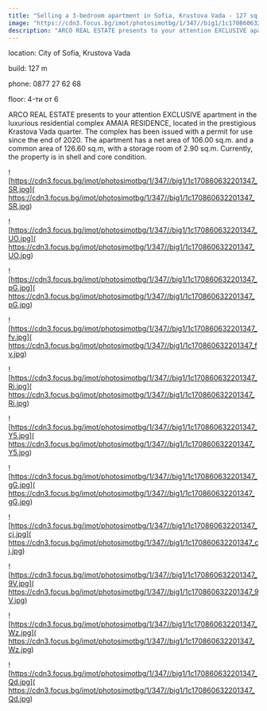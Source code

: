 ```yaml
---
title: "Selling a 3-bedroom apartment in Sofia, Krustova Vada - 127 sq.m / 313,890 EUR :: imot.bg Advertisement"
image: "https://cdn3.focus.bg/imot/photosimotbg/1/347//big1/1c170860632201347_kP.jpg"
description: "ARCO REAL ESTATE presents to your attention EXCLUSIVE apartment in the luxurious residential complex AMAIA RESIDENCE, located in the prestigious Krastova Vada quarter. The complex has been issued with a permit for use since the end of 2020. The apartment has a net area of 106.00 sq.m. and a common area of 126.60 sq.m, with a storage room of 2.90 sq.m. Currently, the property is in shell and core condition."
---
```


location: City of Sofia, Krustova Vada

build: 127 m

phone: 0877 27 62 68

floor: 4-ти от 6

ARCO REAL ESTATE presents to your attention EXCLUSIVE apartment in the luxurious residential complex AMAIA RESIDENCE, located in the prestigious Krastova Vada quarter. The complex has been issued with a permit for use since the end of 2020. The apartment has a net area of 106.00 sq.m. and a common area of 126.60 sq.m, with a storage room of 2.90 sq.m. Currently, the property is in shell and core condition.


![https://cdn3.focus.bg/imot/photosimotbg/1/347//big1/1c170860632201347_SR.jpg]( https://cdn3.focus.bg/imot/photosimotbg/1/347//big1/1c170860632201347_SR.jpg)


![https://cdn3.focus.bg/imot/photosimotbg/1/347//big1/1c170860632201347_UO.jpg]( https://cdn3.focus.bg/imot/photosimotbg/1/347//big1/1c170860632201347_UO.jpg)


![https://cdn3.focus.bg/imot/photosimotbg/1/347//big1/1c170860632201347_pG.jpg]( https://cdn3.focus.bg/imot/photosimotbg/1/347//big1/1c170860632201347_pG.jpg)


![https://cdn3.focus.bg/imot/photosimotbg/1/347//big1/1c170860632201347_fv.jpg]( https://cdn3.focus.bg/imot/photosimotbg/1/347//big1/1c170860632201347_fv.jpg)


![https://cdn3.focus.bg/imot/photosimotbg/1/347//big1/1c170860632201347_Ri.jpg]( https://cdn3.focus.bg/imot/photosimotbg/1/347//big1/1c170860632201347_Ri.jpg)


![https://cdn3.focus.bg/imot/photosimotbg/1/347//big1/1c170860632201347_Y5.jpg]( https://cdn3.focus.bg/imot/photosimotbg/1/347//big1/1c170860632201347_Y5.jpg)


![https://cdn3.focus.bg/imot/photosimotbg/1/347//big1/1c170860632201347_gG.jpg]( https://cdn3.focus.bg/imot/photosimotbg/1/347//big1/1c170860632201347_gG.jpg)


![https://cdn3.focus.bg/imot/photosimotbg/1/347//big1/1c170860632201347_cj.jpg]( https://cdn3.focus.bg/imot/photosimotbg/1/347//big1/1c170860632201347_cj.jpg)


![https://cdn3.focus.bg/imot/photosimotbg/1/347//big1/1c170860632201347_9V.jpg]( https://cdn3.focus.bg/imot/photosimotbg/1/347//big1/1c170860632201347_9V.jpg)


![https://cdn3.focus.bg/imot/photosimotbg/1/347//big1/1c170860632201347_Wz.jpg]( https://cdn3.focus.bg/imot/photosimotbg/1/347//big1/1c170860632201347_Wz.jpg)


![https://cdn3.focus.bg/imot/photosimotbg/1/347//big1/1c170860632201347_Qd.jpg]( https://cdn3.focus.bg/imot/photosimotbg/1/347//big1/1c170860632201347_Qd.jpg)


